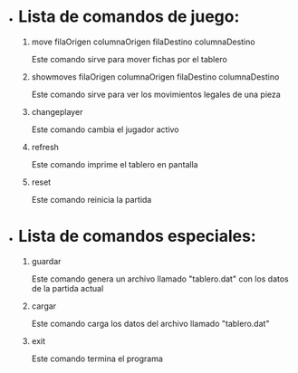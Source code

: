 <!DOCTYPE html>
<html>
<body>
    <ul>
        <li>
            <h1>Lista de comandos de juego:</h1>
            <ol>
                <li>
                    <p>move filaOrigen columnaOrigen filaDestino columnaDestino</p>
                    <p>Este comando sirve para mover fichas por el tablero</p>
                </li>
                <li>
                    <p>showmoves filaOrigen columnaOrigen filaDestino columnaDestino</p>
                    <p>Este comando sirve para ver los movimientos legales de una pieza</p>
                </li>
                <li>
                    <p>changeplayer</p>
                    <p>Este comando cambia el jugador activo</p>
                </li>
                <li>
                    <p>refresh</p>
                    <p>Este comando imprime el tablero en pantalla</p>
                </li>
                <li>
                    <p>reset</p>
                    <p>Este comando reinicia la partida</p>
                </li>
            </ol>
        </li>
        <li>
            <h1>Lista de comandos especiales:</h1>
            <ol>
                <li>
                    <p>guardar</p>
                    <p>Este comando genera un archivo llamado "tablero.dat" con los datos de la partida actual</p>
                </li>
                <li>
                    <p>cargar</p>
                    <p>Este comando carga los datos del archivo llamado "tablero.dat"</p>
                </li>
                <li>
                    <p>exit</p>
                    <p>Este comando termina el programa</p>
                </li>
            </ol>
        </li>
    </ul>
</body>
</html>